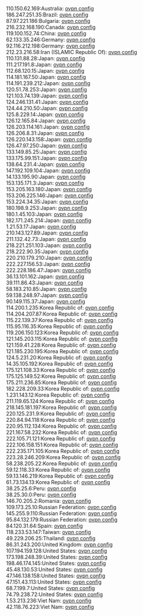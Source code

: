 110.150.62.169:Australia: [ovpn config](vpn/110_150_62_169.ovpn)  
186.247.251.35:Brazil: [ovpn config](vpn/186_247_251_35.ovpn)  
87.97.221.186:Bulgaria: [ovpn config](vpn/87_97_221_186.ovpn)  
216.232.168.190:Canada: [ovpn config](vpn/216_232_168_190.ovpn)  
119.100.152.74:China: [ovpn config](vpn/119_100_152_74.ovpn)  
62.133.35.246:Germany: [ovpn config](vpn/62_133_35_246.ovpn)  
92.116.212.198:Germany: [ovpn config](vpn/92_116_212_198.ovpn)  
212.23.216.58:Iran (ISLAMIC Republic Of): [ovpn config](vpn/212_23_216_58.ovpn)  
110.131.88.28:Japan: [ovpn config](vpn/110_131_88_28.ovpn)  
111.217.191.8:Japan: [ovpn config](vpn/111_217_191_8.ovpn)  
112.68.120.15:Japan: [ovpn config](vpn/112_68_120_15.ovpn)  
114.181.167.50:Japan: [ovpn config](vpn/114_181_167_50.ovpn)  
114.191.239.212:Japan: [ovpn config](vpn/114_191_239_212.ovpn)  
120.51.78.253:Japan: [ovpn config](vpn/120_51_78_253.ovpn)  
121.103.74.139:Japan: [ovpn config](vpn/121_103_74_139.ovpn)  
124.246.131.41:Japan: [ovpn config](vpn/124_246_131_41.ovpn)  
124.44.210.50:Japan: [ovpn config](vpn/124_44_210_50.ovpn)  
125.8.229.14:Japan: [ovpn config](vpn/125_8_229_14.ovpn)  
126.12.165.84:Japan: [ovpn config](vpn/126_12_165_84.ovpn)  
126.203.114.161:Japan: [ovpn config](vpn/126_203_114_161.ovpn)  
126.206.8.31:Japan: [ovpn config](vpn/126_206_8_31.ovpn)  
126.220.143.158:Japan: [ovpn config](vpn/126_220_143_158.ovpn)  
126.47.97.250:Japan: [ovpn config](vpn/126_47_97_250.ovpn)  
133.149.85.25:Japan: [ovpn config](vpn/133_149_85_25.ovpn)  
133.175.99.151:Japan: [ovpn config](vpn/133_175_99_151.ovpn)  
138.64.231.4:Japan: [ovpn config](vpn/138_64_231_4.ovpn)  
147.192.109.104:Japan: [ovpn config](vpn/147_192_109_104.ovpn)  
14.133.195.90:Japan: [ovpn config](vpn/14_133_195_90.ovpn)  
153.135.171.3:Japan: [ovpn config](vpn/153_135_171_3.ovpn)  
153.205.163.180:Japan: [ovpn config](vpn/153_205_163_180.ovpn)  
153.206.225.146:Japan: [ovpn config](vpn/153_206_225_146.ovpn)  
153.224.34.35:Japan: [ovpn config](vpn/153_224_34_35.ovpn)  
180.198.9.253:Japan: [ovpn config](vpn/180_198_9_253.ovpn)  
180.1.45.103:Japan: [ovpn config](vpn/180_1_45_103.ovpn)  
182.171.245.214:Japan: [ovpn config](vpn/182_171_245_214.ovpn)  
1.21.53.17:Japan: [ovpn config](vpn/1_21_53_17.ovpn)  
210.143.127.89:Japan: [ovpn config](vpn/210_143_127_89.ovpn)  
211.132.42.73:Japan: [ovpn config](vpn/211_132_42_73.ovpn)  
218.221.251.103:Japan: [ovpn config](vpn/218_221_251_103.ovpn)  
218.222.90.35:Japan: [ovpn config](vpn/218_222_90_35.ovpn)  
220.210.179.210:Japan: [ovpn config](vpn/220_210_179_210.ovpn)  
222.227.156.53:Japan: [ovpn config](vpn/222_227_156_53.ovpn)  
222.228.186.47:Japan: [ovpn config](vpn/222_228_186_47.ovpn)  
36.13.101.162:Japan: [ovpn config](vpn/36_13_101_162.ovpn)  
39.111.86.43:Japan: [ovpn config](vpn/39_111_86_43.ovpn)  
58.183.210.85:Japan: [ovpn config](vpn/58_183_210_85.ovpn)  
59.138.248.97:Japan: [ovpn config](vpn/59_138_248_97.ovpn)  
90.149.115.37:Japan: [ovpn config](vpn/90_149_115_37.ovpn)  
114.200.1.235:Korea Republic of: [ovpn config](vpn/114_200_1_235.ovpn)  
114.204.207.87:Korea Republic of: [ovpn config](vpn/114_204_207_87.ovpn)  
115.22.139.37:Korea Republic of: [ovpn config](vpn/115_22_139_37.ovpn)  
115.95.116.35:Korea Republic of: [ovpn config](vpn/115_95_116_35.ovpn)  
119.206.150.123:Korea Republic of: [ovpn config](vpn/119_206_150_123.ovpn)  
121.145.203.115:Korea Republic of: [ovpn config](vpn/121_145_203_115.ovpn)  
121.159.41.228:Korea Republic of: [ovpn config](vpn/121_159_41_228.ovpn)  
121.185.230.195:Korea Republic of: [ovpn config](vpn/121_185_230_195.ovpn)  
124.5.231.20:Korea Republic of: [ovpn config](vpn/124_5_231_20.ovpn)  
14.35.105.192:Korea Republic of: [ovpn config](vpn/14_35_105_192.ovpn)  
175.121.108.33:Korea Republic of: [ovpn config](vpn/175_121_108_33.ovpn)  
175.125.149.52:Korea Republic of: [ovpn config](vpn/175_125_149_52.ovpn)  
175.211.236.85:Korea Republic of: [ovpn config](vpn/175_211_236_85.ovpn)  
182.228.209.33:Korea Republic of: [ovpn config](vpn/182_228_209_33.ovpn)  
1.231.143.12:Korea Republic of: [ovpn config](vpn/1_231_143_12.ovpn)  
211.119.65.124:Korea Republic of: [ovpn config](vpn/211_119_65_124.ovpn)  
218.145.181.197:Korea Republic of: [ovpn config](vpn/218_145_181_197.ovpn)  
220.125.231.9:Korea Republic of: [ovpn config](vpn/220_125_231_9.ovpn)  
220.84.94.118:Korea Republic of: [ovpn config](vpn/220_84_94_118.ovpn)  
220.95.112.134:Korea Republic of: [ovpn config](vpn/220_95_112_134.ovpn)  
221.167.58.232:Korea Republic of: [ovpn config](vpn/221_167_58_232.ovpn)  
222.105.71.121:Korea Republic of: [ovpn config](vpn/222_105_71_121.ovpn)  
222.106.158.151:Korea Republic of: [ovpn config](vpn/222_106_158_151.ovpn)  
222.235.171.105:Korea Republic of: [ovpn config](vpn/222_235_171_105.ovpn)  
223.28.246.209:Korea Republic of: [ovpn config](vpn/223_28_246_209.ovpn)  
58.238.205.22:Korea Republic of: [ovpn config](vpn/58_238_205_22.ovpn)  
59.12.118.33:Korea Republic of: [ovpn config](vpn/59_12_118_33.ovpn)  
59.13.146.219:Korea Republic of: [ovpn config](vpn/59_13_146_219.ovpn)  
61.73.134.13:Korea Republic of: [ovpn config](vpn/61_73_134_13.ovpn)  
38.25.25.6:Peru: [ovpn config](vpn/38_25_25_6.ovpn)  
38.25.30.0:Peru: [ovpn config](vpn/38_25_30_0.ovpn)  
146.70.205.2:Romania: [ovpn config](vpn/146_70_205_2.ovpn)  
109.173.25.10:Russian Federation: [ovpn config](vpn/109_173_25_10.ovpn)  
145.255.9.110:Russian Federation: [ovpn config](vpn/145_255_9_110.ovpn)  
95.84.132.179:Russian Federation: [ovpn config](vpn/95_84_132_179.ovpn)  
84.120.31.64:Spain: [ovpn config](vpn/84_120_31_64.ovpn)  
118.233.53.147:Taiwan: [ovpn config](vpn/118_233_53_147.ovpn)  
49.229.206.25:Thailand: [ovpn config](vpn/49_229_206_25.ovpn)  
86.31.243.200:United Kingdom: [ovpn config](vpn/86_31_243_200.ovpn)  
107.194.159.128:United States: [ovpn config](vpn/107_194_159_128.ovpn)  
173.198.248.39:United States: [ovpn config](vpn/173_198_248_39.ovpn)  
198.46.174.145:United States: [ovpn config](vpn/198_46_174_145.ovpn)  
45.48.130.53:United States: [ovpn config](vpn/45_48_130_53.ovpn)  
47.146.138.158:United States: [ovpn config](vpn/47_146_138_158.ovpn)  
47.151.43.113:United States: [ovpn config](vpn/47_151_43_113.ovpn)  
68.7.199.7:United States: [ovpn config](vpn/68_7_199_7.ovpn)  
74.79.238.72:United States: [ovpn config](vpn/74_79_238_72.ovpn)  
1.53.213.236:Viet Nam: [ovpn config](vpn/1_53_213_236.ovpn)  
42.118.76.223:Viet Nam: [ovpn config](vpn/42_118_76_223.ovpn)  
